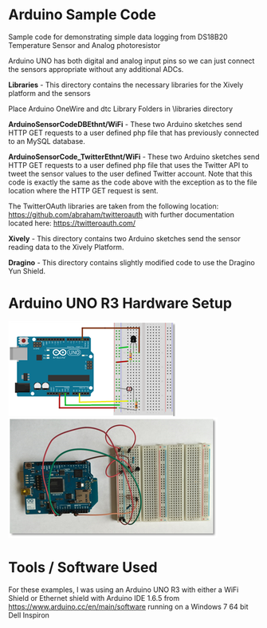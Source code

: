 # Arduino Sample Code
Sample code for demonstrating simple data logging from DS18B20 Temperature Sensor and Analog photoresistor

Arduino UNO has both digital and analog input pins so we can just connect the sensors appropriate without any additional ADCs.

**Libraries** - This directory contains the necessary libraries for the Xively platform and the sensors

Place Arduino OneWire and dtc Library Folders in <your-path-to-Arduino-Directory>\libraries directory

**ArduinoSensorCodeDBEthnt/WiFi** - These two Arduino sketches send HTTP GET requests to a user defined php file that has previously connected to an MySQL database.

**ArduinoSensorCode_TwitterEthnt/WiFi** - These two Arduino sketches send HTTP GET requests to a user defined php file that uses the Twitter API to tweet the sensor values to the user defined Twitter account. Note that this code is exactly the same as the code above with the exception as to the file location where the HTTP GET request is sent.

The TwitterOAuth libraries are taken from the following location:
https://github.com/abraham/twitteroauth with further documentation located here: https://twitteroauth.com/

**Xively** - This directory contains two Arduino sketches send the sensor reading data to the Xively Platform.

**Dragino** - This directory contains slightly modified code to use the Dragino Yun Shield.

# Arduino UNO R3 Hardware Setup

![alt text](Arduino-Images/ArduinoUNOR3-lighttempsensor-bb.png "Fritzing drawing of the Arduino UNO R3 connected to breadboard with light and temperature sensors")
![alt text](Arduino-Images/ArduinoUNOR3-lighttempsensor-photo.png "Photo of the Arduino UNO R3 connected to breadboard with light and temperature sensors")


# Tools / Software Used

For these examples, I was using an Arduino UNO R3 with either a WiFi Shield or Ethernet shield with Arduino IDE 1.6.5 from https://www.arduino.cc/en/main/software running on a Windows 7 64 bit Dell Inspiron
